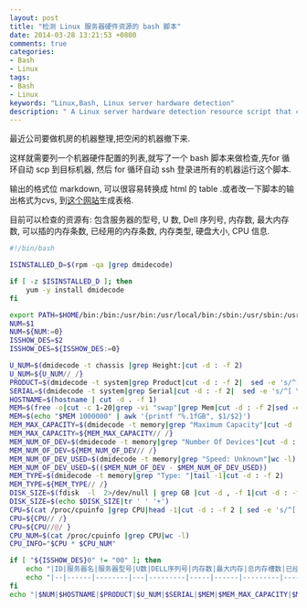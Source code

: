 ```yaml
---
layout: post
title: "检测 Linux 服务器硬件资源的 bash 脚本"
date: 2014-03-28 13:21:53 +0800
comments: true
categories: 
- Bash
- Linux
tags: 
- Bash
- Linux
keywords: "Linux,Bash, Linux server hardware detection"
description: " A Linux server hardware detection resource script that contains the server model, U number, Dell serial number, the number of memory, the maximum amount of memory, the memory can be inserted in the number, the number of memory has been used, the type of memory, hard disk size, CPU information."
---
```


最近公司要做机房的机器整理,把空闲的机器撤下来. 

这样就需要列一个机器硬件配置的列表,就写了一个 bash 脚本来做检查,先for 循环自动 scp 到目标机器, 然后 for 循环自动 ssh 登录进所有的机器运行这个脚本.

输出的格式位 markdown, 可以很容易转换成 html 的 table .或者改一下脚本的输出格式为cvs, 到[这个网站](http://www.tablesgenerator.com/html_tables)生成表格. 

目前可以检查的资源有: 包含服务器的型号, U 数, Dell 序列号, 内存数, 最大内存数, 可以插的内存条数, 已经用的内存条数, 内存类型, 硬盘大小, CPU 信息.

``` bash
#!/bin/bash

ISINSTALLED_D=$(rpm -qa |grep dmidecode)

if [ -z $ISINSTALLED_D ]; then
	yum -y install dmidecode
fi

export PATH=$HOME/bin:/bin:/usr/bin:/usr/local/bin:/sbin:/usr/sbin:/usr/local/sbin
NUM=$1
NUM=${NUM:=0}
ISSHOW_DES=$2
ISSHOW_DES=${ISSHOW_DES:=0}

U_NUM=$(dmidecode -t chassis |grep Height:|cut -d : -f 2)
U_NUM=${U_NUM// /}
PRODUCT=$(dmidecode -t system|grep Product|cut -d : -f 2|  sed -e 's/^[ \t]*//')
SERIAL=$(dmidecode -t system|grep Serial|cut -d : -f 2|  sed -e 's/^[ \t]*//')
HOSTNAME=$(hostname | cut -d . -f 1)
MEM=$(free -o|cut -c 1-20|grep -vi "swap"|grep Mem|cut -d : -f 2|sed -e 's/^[ \t]*//')
MEM=$(echo "$MEM 1000000" | awk '{printf "%.1fGB", $1/$2}')
MEM_MAX_CAPACITY=$(dmidecode -t memory|grep "Maximum Capacity"|cut -d : -f 2)
MEM_MAX_CAPACITY=${MEM_MAX_CAPACITY// /}
MEM_NUM_OF_DEV=$(dmidecode -t memory|grep "Number Of Devices"|cut -d : -f 2)
MEM_NUM_OF_DEV=${MEM_NUM_OF_DEV// /}
MEM_NUM_OF_DEV_USED=$(dmidecode -t memory|grep "Speed: Unknown"|wc -l)
MEM_NUM_OF_DEV_USED=$(($MEM_NUM_OF_DEV - $MEM_NUM_OF_DEV_USED))
MEM_TYPE=$(dmidecode -t memory|grep "Type: "|tail -1|cut -d : -f 2)
MEM_TYPE=${MEM_TYPE// /}
DISK_SIZE=$(fdisk  -l  2>/dev/null | grep GB |cut -d , -f 1|cut -d : -f 2|sed -e 's/ //g')
DISK_SIZE=$(echo $DISK_SIZE|tr ' ' '+')
CPU=$(cat /proc/cpuinfo |grep CPU|head -1|cut -d : -f 2 | sed -e 's/^[ \t]*//')
CPU=${CPU// /}
CPU=${CPU//@/ }
CPU_NUM=$(cat /proc/cpuinfo |grep CPU|wc -l)
CPU_INFO="$CPU * $CPU_NUM"

if [ "${ISSHOW_DES}0" != "00" ]; then
	echo "|ID|服务器名|服务器型号|U数|DELL序列号|内存数|最大内存|总内存槽数|已经内存槽数|内存类型|硬盘大小信息|CPU 信息汇总|"
	echo "|--|------|--------|---|---------|-----|------|---------|----------|------|----------|----------|"
fi
echo "|$NUM|$HOSTNAME|$PRODUCT|$U_NUM|$SERIAL|$MEM|$MEM_MAX_CAPACITY|$MEM_NUM_OF_DEV|$MEM_NUM_OF_DEV_USED|$MEM_TYPE|$DISK_SIZE|$CPU_INFO|"
```
